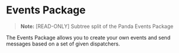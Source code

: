 # Events Package

> **Note:** [READ-ONLY] Subtree split of the Panda Events Package

The Events Package allows you to create your own events and send messages based on a set of given dispatchers.
